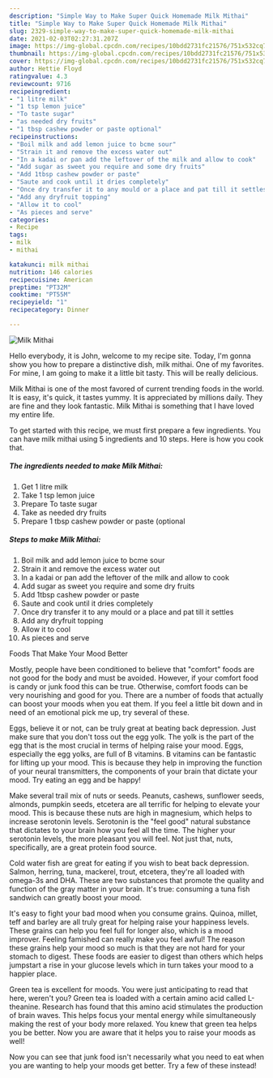 ```yaml
---
description: "Simple Way to Make Super Quick Homemade Milk Mithai"
title: "Simple Way to Make Super Quick Homemade Milk Mithai"
slug: 2329-simple-way-to-make-super-quick-homemade-milk-mithai
date: 2021-02-03T02:27:31.207Z
image: https://img-global.cpcdn.com/recipes/10bdd2731fc21576/751x532cq70/milk-mithai-recipe-main-photo.jpg
thumbnail: https://img-global.cpcdn.com/recipes/10bdd2731fc21576/751x532cq70/milk-mithai-recipe-main-photo.jpg
cover: https://img-global.cpcdn.com/recipes/10bdd2731fc21576/751x532cq70/milk-mithai-recipe-main-photo.jpg
author: Hettie Floyd
ratingvalue: 4.3
reviewcount: 9716
recipeingredient:
- "1 litre milk"
- "1 tsp lemon juice"
- "To taste sugar"
- "as needed dry fruits"
- "1 tbsp cashew powder or paste optional"
recipeinstructions:
- "Boil milk and add lemon juice to bcme sour"
- "Strain it and remove the excess water out"
- "In a kadai or pan add the leftover of the milk and allow to cook"
- "Add sugar as sweet you require and some dry fruits"
- "Add 1tbsp cashew powder or paste"
- "Saute and cook until it dries completely"
- "Once dry transfer it to any mould or a place and pat till it settles"
- "Add any dryfruit topping"
- "Allow it to cool"
- "As pieces and serve"
categories:
- Recipe
tags:
- milk
- mithai

katakunci: milk mithai 
nutrition: 146 calories
recipecuisine: American
preptime: "PT32M"
cooktime: "PT55M"
recipeyield: "1"
recipecategory: Dinner

---
```



![Milk Mithai](https://img-global.cpcdn.com/recipes/10bdd2731fc21576/751x532cq70/milk-mithai-recipe-main-photo.jpg)

Hello everybody, it is John, welcome to my recipe site. Today, I'm gonna show you how to prepare a distinctive dish, milk mithai. One of my favorites. For mine, I am going to make it a little bit tasty. This will be really delicious.

Milk Mithai is one of the most favored of current trending foods in the world. It is easy, it's quick, it tastes yummy. It is appreciated by millions daily. They are fine and they look fantastic. Milk Mithai is something that I have loved my entire life.




To get started with this recipe, we must first prepare a few ingredients. You can have milk mithai using 5 ingredients and 10 steps. Here is how you cook that.

<!--inarticleads1-->

##### The ingredients needed to make Milk Mithai:

1. Get 1 litre milk
1. Take 1 tsp lemon juice
1. Prepare To taste sugar
1. Take as needed dry fruits
1. Prepare 1 tbsp cashew powder or paste (optional




<!--inarticleads2-->

##### Steps to make Milk Mithai:

1. Boil milk and add lemon juice to bcme sour
1. Strain it and remove the excess water out
1. In a kadai or pan add the leftover of the milk and allow to cook
1. Add sugar as sweet you require and some dry fruits
1. Add 1tbsp cashew powder or paste
1. Saute and cook until it dries completely
1. Once dry transfer it to any mould or a place and pat till it settles
1. Add any dryfruit topping
1. Allow it to cool
1. As pieces and serve




Foods That Make Your Mood Better


Mostly, people have been conditioned to believe that "comfort" foods are not good for the body and must be avoided. However, if your comfort food is candy or junk food this can be true. Otherwise, comfort foods can be very nourishing and good for you. There are a number of foods that actually can boost your moods when you eat them. If you feel a little bit down and in need of an emotional pick me up, try several of these.

Eggs, believe it or not, can be truly great at beating back depression. Just make sure that you don't toss out the egg yolk. The yolk is the part of the egg that is the most crucial in terms of helping raise your mood. Eggs, especially the egg yolks, are full of B vitamins. B vitamins can be fantastic for lifting up your mood. This is because they help in improving the function of your neural transmitters, the components of your brain that dictate your mood. Try eating an egg and be happy!

Make several trail mix of nuts or seeds. Peanuts, cashews, sunflower seeds, almonds, pumpkin seeds, etcetera are all terrific for helping to elevate your mood. This is because these nuts are high in magnesium, which helps to increase serotonin levels. Serotonin is the "feel good" natural substance that dictates to your brain how you feel all the time. The higher your serotonin levels, the more pleasant you will feel. Not just that, nuts, specifically, are a great protein food source.

Cold water fish are great for eating if you wish to beat back depression. Salmon, herring, tuna, mackerel, trout, etcetera, they're all loaded with omega-3s and DHA. These are two substances that promote the quality and function of the gray matter in your brain. It's true: consuming a tuna fish sandwich can greatly boost your mood. 

It's easy to fight your bad mood when you consume grains. Quinoa, millet, teff and barley are all truly great for helping raise your happiness levels. These grains can help you feel full for longer also, which is a mood improver. Feeling famished can really make you feel awful! The reason these grains help your mood so much is that they are not hard for your stomach to digest. These foods are easier to digest than others which helps jumpstart a rise in your glucose levels which in turn takes your mood to a happier place.

Green tea is excellent for moods. You were just anticipating to read that here, weren't you? Green tea is loaded with a certain amino acid called L-theanine. Research has found that this amino acid stimulates the production of brain waves. This helps focus your mental energy while simultaneously making the rest of your body more relaxed. You knew that green tea helps you be better. Now you are aware that it helps you to raise your moods as well!

Now you can see that junk food isn't necessarily what you need to eat when you are wanting to help your moods get better. Try a few of these instead!

